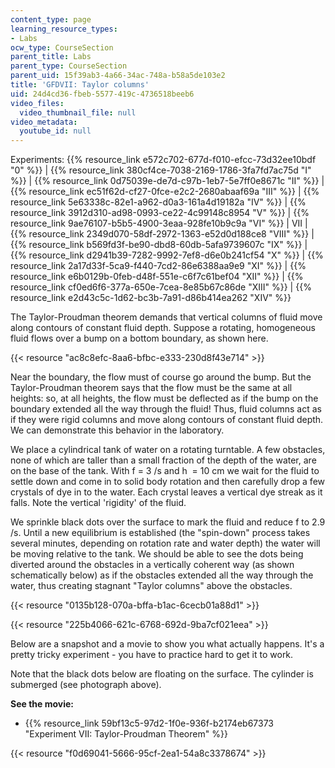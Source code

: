 ```yaml
---
content_type: page
learning_resource_types:
- Labs
ocw_type: CourseSection
parent_title: Labs
parent_type: CourseSection
parent_uid: 15f39ab3-4a66-34ac-748a-b58a5de103e2
title: 'GFDVII: Taylor columns'
uid: 24d4cd36-fbeb-5577-419c-4736518beeb6
video_files:
  video_thumbnail_file: null
video_metadata:
  youtube_id: null
---
```


Experiments: {{% resource_link e572c702-677d-f010-efcc-73d32ee10bdf "0" %}} | {{% resource_link 380cf4ce-7038-2169-1786-3fa7fd7ac75d "I" %}} | {{% resource_link 0d75039e-de7d-c97b-1eb7-5e7ff0e8671c "II" %}} | {{% resource_link ec51f62d-cf27-0fce-e2c2-2680abaaf69a "III" %}} | {{% resource_link 5e63338c-82e1-a962-d0a3-161a4d19182a "IV" %}} | {{% resource_link 3912d310-ad98-0993-ce22-4c99148c8954 "V" %}} | {{% resource_link 9ae76107-b5b5-4900-3eaa-928fe10b9c9a "VI" %}} | VII | {{% resource_link 2349d070-58df-2972-1363-e52d0d188ce8 "VIII" %}} | {{% resource_link b569fd3f-be90-dbd8-60db-5afa9739607c "IX" %}} | {{% resource_link d2941b39-7282-9992-7ef8-d6e0b241cf54 "X" %}} | {{% resource_link 2a17d33f-5ca9-f440-7cd2-86e6388aa9e9 "XI" %}} | {{% resource_link e6b0129b-0feb-d48f-551e-c6f7c61bef04 "XII" %}} | {{% resource_link cf0ed6f6-377a-650e-7cea-8e85b67c86de "XIII" %}} | {{% resource_link e2d43c5c-1d62-bc3b-7a91-d86b414ea262 "XIV" %}}

The Taylor-Proudman theorem demands that vertical columns of fluid move along contours of constant fluid depth. Suppose a rotating, homogeneous fluid flows over a bump on a bottom boundary, as shown here.

{{< resource "ac8c8efc-8aa6-bfbc-e333-230d8f43e714" >}}

Near the boundary, the flow must of course go around the bump. But the Taylor-Proudman theorem says that the flow must be the same at all heights: so, at all heights, the flow must be deflected as if the bump on the boundary extended all the way through the fluid! Thus, fluid columns act as if they were rigid columns and move along contours of constant fluid depth. We can demonstrate this behavior in the laboratory.

We place a cylindrical tank of water on a rotating turntable. A few obstacles, none of which are taller than a small fraction of the depth of the water, are on the base of the tank. With f = 3 /s and h  = 10 cm we wait for the fluid to settle down and come in to solid body rotation and then carefully drop a few crystals of dye in to the water. Each crystal leaves a vertical dye streak as it falls. Note the vertical 'rigidity' of the fluid. 

We sprinkle black dots over the surface to mark the fluid and reduce f to 2.9 /s. Until a new equilibrium is established (the "spin-down" process takes several minutes, depending on rotation rate and water depth) the water will be moving relative to the tank. We should be able to see the dots being diverted around the obstacles in a vertically coherent way (as shown schematically below) as if the obstacles extended all the way through the water, thus creating stagnant "Taylor columns" above the obstacles.

{{< resource "0135b128-070a-bffa-b1ac-6cecb01a88d1" >}}

{{< resource "225b4066-621c-6768-692d-9ba7cf021eea" >}}

Below are a snapshot and a movie to show you what actually happens. It's a pretty tricky experiment - you have to practice hard to get it to work.

Note that the black dots below are floating on the surface. The cylinder is submerged (see photograph above).

**See the movie:**

*   {{% resource_link 59bf13c5-97d2-1f0e-936f-b2174eb67373 "Experiment VII: Taylor-Proudman Theorem" %}}

{{< resource "f0d69041-5666-95cf-2ea1-54a8c3378674" >}}